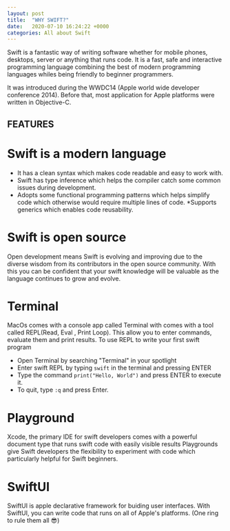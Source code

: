 ```yaml
---
layout: post
title:  "WHY SWIFT?"
date:   2020-07-10 16:24:22 +0000
categories: All about Swift
---
```

Swift is a fantastic way of writing software whether for mobile phones, desktops, server or anything that runs code. It is a fast, safe and interactive programming language combining the best of modern programming languages whiles being friendly to beginner programmers.

It was introduced during the WWDC14 (Apple world wide developer conference 2014). Before that, most application for Apple platforms were written in Objective-C.

## FEATURES
# Swift is a modern language
* It has a clean syntax which makes code readable and easy to work with.
* Swift has type inference which helps the compiler catch some common issues during development.
* Adopts some functional programming patterns which helps simplify code which otherwise would require multiple lines of code.
*Supports generics which enables code reusability.

# Swift is open source
Open development means Swift is evolving and improving due to the diverse wisdom from its contributors in the open source community. With this you can be confident that your swift knowledge will be valuable as the language continues to grow and evolve.

# Terminal 
MacOs comes with a console app called Terminal with comes with a tool called REPL(Read, Eval , Print Loop). This allow you to enter commands, evaluate them and print results. To use REPL to write your first swift program
* Open Terminal by searching "Terminal" in your spotlight
* Enter swift REPL by typing `swift` in the terminal and pressing ENTER
* Type the command `print("Hello, World")` and press ENTER to execute it. 
* To quit, type `:q` and press Enter.

# Playground
Xcode, the primary IDE for swift developers comes with a powerful document type that runs swift code with easily visible results
Playgrounds give Swift developers the flexibility to experiment with code which particularly helpful for Swift beginners.

# SwiftUI 
SwiftUI is apple declarative framework for buiding user interfaces. With SwiftUI, you can write code that runs on all of Apple's platforms. (One ring to rule them all 😎)


